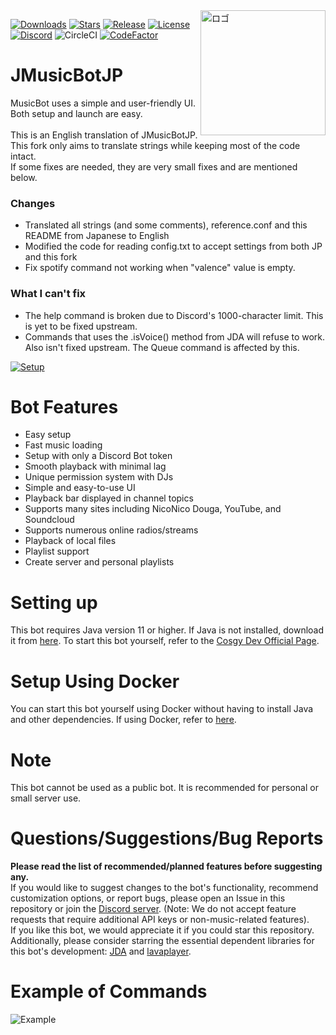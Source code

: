 <img align="right" src="https://i.imgur.com/zrE80HY.png" height="200" width="200" alt="ロゴ">

[![Downloads](https://img.shields.io/github/downloads/Cosgy-Dev/MusicBot-JP-java/total.svg)](https://github.com/Cosgy-Dev/MusicBot-JP-java/releases/latest)
[![Stars](https://img.shields.io/github/stars/Cosgy-Dev/MusicBot-JP-java.svg)](https://github.com/Cosgy-Dev/MusicBot-JP-java/stargazers)
[![Release](https://img.shields.io/github/release/Cosgy-Dev/MusicBot-JP-java.svg)](https://github.com/Cosgy-Dev/MusicBot-JP-java/releases/latest)
[![License](https://img.shields.io/github/license/Cosgy-Dev/MusicBot-JP-java.svg)](https://github.com/Cosgy-Dev/MusicBot-JP-java/blob/master/LICENSE)
[![Discord](https://discordapp.com/api/guilds/497317844191805450/widget.png)](https://discord.gg/RBpkHxf)
![CircleCI](https://img.shields.io/circleci/build/github/Cosgy-Dev/JMusicBot-JP/develop?token=c2ceb77e45cfce45bc8e15161f91d355c54f48b1)
[![CodeFactor](https://www.codefactor.io/repository/github/cosgy-dev/jmusicbot-jp/badge)](https://www.codefactor.io/repository/github/cosgy-dev/jmusicbot-jp)

# JMusicBotJP

MusicBot uses a simple and user-friendly UI. Both setup and launch are easy.
<br><br>This is an English translation of JMusicBotJP.
<br>This fork only aims to translate strings while keeping most of the code intact.
<br>If some fixes are needed, they are very small fixes and are mentioned below.
### Changes
* Translated all strings (and some comments), reference.conf and this README from Japanese to English
* Modified the code for reading config.txt to accept settings from both JP and this fork
* Fix spotify command not working when "valence" value is empty.
### What I can't fix
* The help command is broken due to Discord's 1000-character limit. This is yet to be fixed upstream.
* Commands that uses the .isVoice() method from JDA will refuse to work. Also isn't fixed upstream. The Queue command is affected by this.

[![Setup](http://i.imgur.com/VvXYp5j.png)](https://www.cosgy.dev/2019/09/06/jmusicbot-setup/)

# Bot Features

* Easy setup
* Fast music loading
* Setup with only a Discord Bot token
* Smooth playback with minimal lag
* Unique permission system with DJs
* Simple and easy-to-use UI
* Playback bar displayed in channel topics
* Supports many sites including NicoNico Douga, YouTube, and Soundcloud
* Supports numerous online radios/streams
* Playback of local files
* Playlist support
* Create server and personal playlists

# Setting up

This bot requires Java version 11 or higher.
If Java is not installed, download it from [here](https://www.oracle.com/jp/java/technologies/downloads/).
To start this bot yourself, refer to the [Cosgy Dev Official Page](https://www.cosgy.dev/2019/09/06/jmusicbot-setup/).

# Setup Using Docker

You can start this bot yourself using Docker without having to install Java and other dependencies.
If using Docker, refer to [here](https://hub.docker.com/r/cyberrex/jmusicbot-jp).

# Note

This bot cannot be used as a public bot.
It is recommended for personal or small server use.

# Questions/Suggestions/Bug Reports

**Please read the list of recommended/planned features before suggesting any.**<br>
If you would like to suggest changes to the bot's functionality, recommend customization options, or report bugs, please open an Issue in this repository or join the [Discord server](https://discord.gg/RBpkHxf).
(Note: We do not accept feature requests that require additional API keys or non-music-related features).
<br>If you like this bot, we would appreciate it if you could star this repository.
Additionally, please consider starring the essential dependent libraries for this bot's development: [JDA](https://github.com/DV8FromTheWorld/JDA) and [lavaplayer](https://github.com/lavalink-devs/lavaplayer).

# Example of Commands

![Example](https://i.imgur.com/tevrtKt.png)
